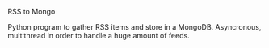 RSS to Mongo

Python program to gather RSS items and store in a MongoDB. Asyncronous, multithread in order to handle a huge amount of feeds.
